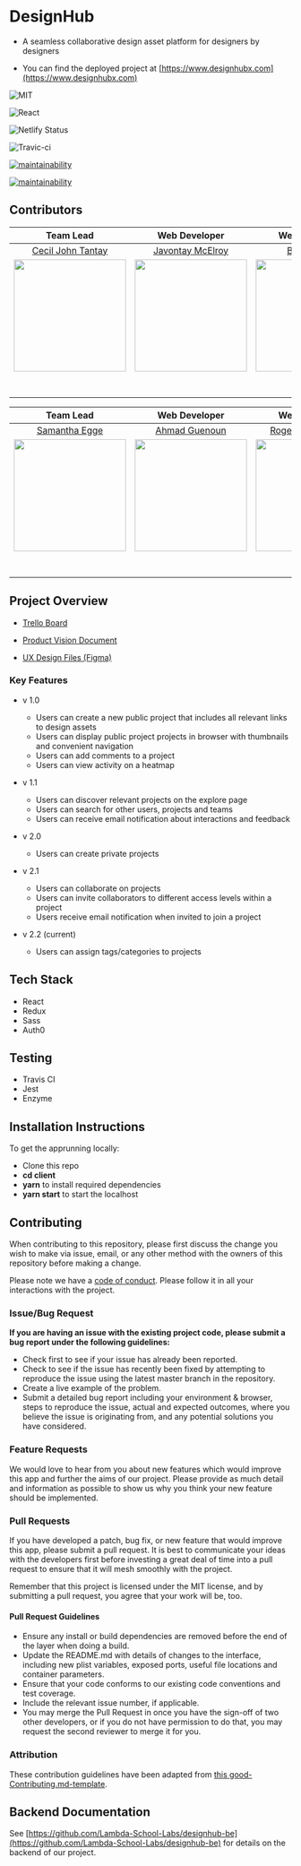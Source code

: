 # DesignHub

- A seamless collaborative design asset platform for designers by designers

- You can find the deployed project at [https://www.designhubx.com](https://www.designhubx.com)

![MIT](https://img.shields.io/packagist/l/doctrine/orm.svg)

![React](https://img.shields.io/badge/react-v16.7.0--alpha.2-blue.svg)

![Netlify Status](https://api.netlify.com/api/v1/badges/b5c4db1c-b10d-42c3-b157-3746edd9e81d/deploy-status)

![Travic-ci](https://travis-ci.com/Lambda-School-Labs/designhub-fe.svg?branch=master)

[![maintainability](https://api.codeclimate.com/v1/badges/ea326388867afa8a27ba/maintainability)](https://codeclimate.com/github/Lambda-School-Labs/designhub-fe/maintainability)

[![maintainability](https://api.codeclimate.com/v1/badges/ea326388867afa8a27ba/test_coverage)](https://codeclimate.com/github/Lambda-School-Labs/designhub-fe/test_coverage)

<!-- more info on using badges [here](https://github.com/badges/shields) -->

## Contributors

|                                                        Team Lead                                                        |                                                              Web Developer                                                               |                                                     Web Developer                                                     |                                                          Web Developer                                                          |                                                        Web Developer                                                         |                                                                                                   UX Designer                                                                                                    |                                                                                                   UX Designer                                                                                                    |
| :---------------------------------------------------------------------------------------------------------------------: | :--------------------------------------------------------------------------------------------------------------------------------------: | :-------------------------------------------------------------------------------------------------------------------: | :-----------------------------------------------------------------------------------------------------------------------------: | :--------------------------------------------------------------------------------------------------------------------------: | :--------------------------------------------------------------------------------------------------------------------------------------------------------------------------------------------------------------: | :--------------------------------------------------------------------------------------------------------------------------------------------------------------------------------------------------------------: |
|                                      [Cecil John Tantay](https://github.com/cjbt)                                       |                                          [Javontay McElroy](https://github.com/javontaymcelroy)                                          |                                      [Bradley Ball](https://github.com/cacheup)                                       |                                         [Michael VanSleen](https://github.com/mansleen)                                         |                                          [Ian Belknap](https://github.com/ian84be)                                           |                                                                                      [Landon Bassett](https://github.com/)                                                                                       |                                                                                        [Zeke Kooyer](https://github.com/)                                                                                        |
|    [<img src="https://avatars3.githubusercontent.com/u/8962594?s=460&v=4" width = "200" />](https://github.com/cjbt)    |      [<img src="https://avatars1.githubusercontent.com/u/46494741?s=460&v=4" width = "200" />](https://github.com/javontaymcelroy)       | [<img src="https://avatars0.githubusercontent.com/u/42074251?s=460&v=4" width = "200" />](https://github.com/cacheup) |     [<img src="https://avatars2.githubusercontent.com/u/40153979?s=460&v=4" width = "200" />](https://github.com/mansleen)      |    [<img src="https://avatars1.githubusercontent.com/u/45476409?s=460&v=4" width = "200" />](https://github.com/ian84be)     | [<img src="https://media.licdn.com/dms/image/C5603AQHqVrGSQE3Z2g/profile-displayphoto-shrink_800_800/0?e=1573689600&v=beta&t=f4o8MuqMwqtGsc5x4Cs_y0h3yNgEELZJrRixwhXzroo" width = "200" />](https://github.com/) | [<img src="https://media.licdn.com/dms/image/C4E03AQFbK4vR_04iOg/profile-displayphoto-shrink_800_800/0?e=1573689600&v=beta&t=97iobcc6eDA_mVCCU-xLVv7LLxgA2atDN0mieGIYXXg" width = "200" />](https://github.com/) |
|                    [<img src="https://github.com/favicon.ico" width="15">](https://github.com/cjbt)                     |                       [<img src="https://github.com/favicon.ico" width="15">](https://github.com/javontaymcelroy)                        |                  [<img src="https://github.com/favicon.ico" width="15">](https://github.com/cacheup)                  |                      [<img src="https://github.com/favicon.ico" width="15"> ](https://github.com/mansleen)                      |                     [<img src="https://github.com/favicon.ico" width="15"> ](https://github.com/ian84be)                     |                                                                  [<img src="https://github.com/favicon.ico" width="15"> ](https://github.com/)                                                                   |                                                                  [<img src="https://github.com/favicon.ico" width="15"> ](https://github.com/)                                                                   |
| [<img src="https://static.licdn.com/sc/h/al2o9zrvru7aqj8e1x2rzsrca" width="15">](https://www.linkedin.com/in/cjtantay/) | [<img src="https://static.licdn.com/sc/h/al2o9zrvru7aqj8e1x2rzsrca" width="15">](https://www.linkedin.com/in/javontay-mcelroy-663b81bb/) |      [<img src="https://static.licdn.com/sc/h/al2o9zrvru7aqj8e1x2rzsrca" width="15">](https://www.linkedin.com/)      | [<img src="https://static.licdn.com/sc/h/al2o9zrvru7aqj8e1x2rzsrca" width="15">](https://www.linkedin.com/in/michael-vansleen/) | [ <img src="https://static.licdn.com/sc/h/al2o9zrvru7aqj8e1x2rzsrca" width="15"> ](https://www.linkedin.com/in/ian-belknap/) |                                             [ <img src="https://static.licdn.com/sc/h/al2o9zrvru7aqj8e1x2rzsrca" width="15"> ](https://www.linkedin.com/in/lantbas/)                                             |                                      [ <img src="https://static.licdn.com/sc/h/al2o9zrvru7aqj8e1x2rzsrca" width="15"> ](https://www.linkedin.com/in/zeke-kooyer-b30016aa/)                                       |

|                                                          Team Lead                                                           |                                                      Web Developer                                                      |                                                          Web Developer                                                           |                                                       Web Developer                                                        |                                                                Web Developer                                                                 |                                                            Web Developer                                                             |                                                        Web Developer                                                         |                                                                                                   UX Designer                                                                                                    |
| :--------------------------------------------------------------------------------------------------------------------------: | :---------------------------------------------------------------------------------------------------------------------: | :------------------------------------------------------------------------------------------------------------------------------: | :------------------------------------------------------------------------------------------------------------------------: | :------------------------------------------------------------------------------------------------------------------------------------------: | :----------------------------------------------------------------------------------------------------------------------------------: | :--------------------------------------------------------------------------------------------------------------------------: | :--------------------------------------------------------------------------------------------------------------------------------------------------------------------------------------------------------------: |
|                                       [Samantha Egge](https://github.com/SamanthaEgge)                                       |                                      [Ahmad Guenoun](https://github.com/amguenoun)                                      |                                     [Roger McConkie Jr.](https://github.com/rogermcconkiejr)                                     |                                       [Tisha Holder](https://github.com/TishaHolder)                                       |                                               [Mohammad Tourjoman](https://github.com/mtourj)                                                |                                             [Shannon Reed](https://github.com/shanreed)                                              |                                       [Jenn Soderborg](https://github.com/jsoderborg7)                                       |                                                                                        [Peter Noel](https://github.com/)                                                                                         |
|  [<img src="https://avatars0.githubusercontent.com/u/49916365?s=460&v=4" width = "200" />](https://github.com/SamanthaEgge)  | [<img src="https://avatars2.githubusercontent.com/u/45905506?s=460&v=4" width = "200" />](https://github.com/amguenoun) |  [<img src="https://avatars1.githubusercontent.com/u/41711405?s=460&v=4" width = "200" />](https://github.com/rogermcconkiejr)   | [<img src="https://avatars3.githubusercontent.com/u/50963507?s=460&v=4" width = "200" />](https://github.com/TishaHolder)  |             [<img src="https://avatars0.githubusercontent.com/u/8114139?s=460&v=4" width = "200" />](https://github.com/mtourj)              |        [<img src="https://avatars2.githubusercontent.com/u/44705472?s=460&v=4" width = "200" />](https://github.com/shanreed)        |  [<img src="https://avatars3.githubusercontent.com/u/52469600?s=460&v=4" width = "200" />](https://github.com/jsoderborg7)   | [<img src="https://media.licdn.com/dms/image/C4E03AQFbK4vR_04iOg/profile-displayphoto-shrink_800_800/0?e=1573689600&v=beta&t=97iobcc6eDA_mVCCU-xLVv7LLxgA2atDN0mieGIYXXg" width = "200" />](https://github.com/) |
|                   [<img src="https://github.com/favicon.ico" width="15">](https://github.com/SamanthaEgge)                   |                  [<img src="https://github.com/favicon.ico" width="15">](https://github.com/amguenoun)                  |                   [<img src="https://github.com/favicon.ico" width="15">](https://github.com/rogermcconkiejr)                    |                  [<img src="https://github.com/favicon.ico" width="15"> ](https://github.com/TishaHolder)                  |                             [<img src="https://github.com/favicon.ico" width="15"> ](https://github.com/mtourj)                              |                        [<img src="https://github.com/favicon.ico" width="15"> ](https://github.com/shanreed)                         |                   [<img src="https://github.com/favicon.ico" width="15"> ](https://github.com/jsoderborg7)                   |                                                                  [<img src="https://github.com/favicon.ico" width="15"> ](https://github.com/)                                                                   |
| [<img src="https://static.licdn.com/sc/h/al2o9zrvru7aqj8e1x2rzsrca" width="15">](https://www.linkedin.com/in/samantha-egge/) |     [<img src="https://static.licdn.com/sc/h/al2o9zrvru7aqj8e1x2rzsrca" width="15">](https://www.linkedin.com/in/)      | [<img src="https://static.licdn.com/sc/h/al2o9zrvru7aqj8e1x2rzsrca" width="15">](https://www.linkedin.com/in/roger-mcconkie-jr/) | [<img src="https://static.licdn.com/sc/h/al2o9zrvru7aqj8e1x2rzsrca" width="15">](https://www.linkedin.com/in/tishaholder/) | [ <img src="https://static.licdn.com/sc/h/al2o9zrvru7aqj8e1x2rzsrca" width="15"> ](https://www.linkedin.com/in/mohammad-tourjoman-6b811259/) | [ <img src="https://static.licdn.com/sc/h/al2o9zrvru7aqj8e1x2rzsrca" width="15"> ](https://www.linkedin.com/in/shannonreedtechset5/) | [ <img src="https://static.licdn.com/sc/h/al2o9zrvru7aqj8e1x2rzsrca" width="15"> ](https://www.linkedin.com/in/jsoderborg7/) |                                      [ <img src="https://static.licdn.com/sc/h/al2o9zrvru7aqj8e1x2rzsrca" width="15"> ](https://www.linkedin.com/in/peter-noel-263903116/)                                       |

## Project Overview

- [Trello Board](https://trello.com/b/snkabWC1/design-hub)

- [Product Vision Document](https://www.notion.so/DesignHub-1eea155e6c6945babb35a52b5ebba865)

- [UX Design Files (Figma)](https://www.figma.com/file/JL7cFpGBVDCZhDNuw4fA6G/DesignHub_Production)

### Key Features

- v 1.0

  - Users can create a new public project that includes all relevant links to design assets
  - Users can display public project projects in browser with thumbnails and convenient navigation
  - Users can add comments to a project
  - Users can view activity on a heatmap

- v 1.1

  - Users can discover relevant projects on the explore page
  - Users can search for other users, projects and teams
  - Users can receive email notification about interactions and feedback

- v 2.0

  - Users can create private projects

- v 2.1

  - Users can collaborate on projects
  - Users can invite collaborators to different access levels within a project
  - Users receive email notification when invited to join a project

- v 2.2 (current)
  - Users can assign tags/categories to projects

## Tech Stack

- React
- Redux
- Sass
- Auth0

## Testing

- Travis CI
- Jest
- Enzyme

## Installation Instructions

To get the apprunning locally:

- Clone this repo
- **cd client**
- **yarn** to install required dependencies
- **yarn start** to start the localhost

## Contributing

When contributing to this repository, please first discuss the change you wish to make via issue, email, or any other method with the owners of this repository before making a change.

Please note we have a [code of conduct](./CODE_OF_CONDUCT.md). Please follow it in all your interactions with the project.

### Issue/Bug Request

**If you are having an issue with the existing project code, please submit a bug report under the following guidelines:**

- Check first to see if your issue has already been reported.
- Check to see if the issue has recently been fixed by attempting to reproduce the issue using the latest master branch in the repository.
- Create a live example of the problem.
- Submit a detailed bug report including your environment & browser, steps to reproduce the issue, actual and expected outcomes, where you believe the issue is originating from, and any potential solutions you have considered.

### Feature Requests

We would love to hear from you about new features which would improve this app and further the aims of our project. Please provide as much detail and information as possible to show us why you think your new feature should be implemented.

### Pull Requests

If you have developed a patch, bug fix, or new feature that would improve this app, please submit a pull request. It is best to communicate your ideas with the developers first before investing a great deal of time into a pull request to ensure that it will mesh smoothly with the project.

Remember that this project is licensed under the MIT license, and by submitting a pull request, you agree that your work will be, too.

#### Pull Request Guidelines

- Ensure any install or build dependencies are removed before the end of the layer when doing a build.
- Update the README.md with details of changes to the interface, including new plist variables, exposed ports, useful file locations and container parameters.
- Ensure that your code conforms to our existing code conventions and test coverage.
- Include the relevant issue number, if applicable.
- You may merge the Pull Request in once you have the sign-off of two other developers, or if you do not have permission to do that, you may request the second reviewer to merge it for you.

### Attribution

These contribution guidelines have been adapted from [this good-Contributing.md-template](https://gist.github.com/PurpleBooth/b24679402957c63ec426).

## Backend Documentation

See [https://github.com/Lambda-School-Labs/designhub-be](https://github.com/Lambda-School-Labs/designhub-be) for details on the backend of our project.
